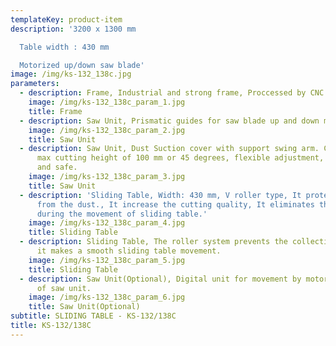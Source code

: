 ```yaml
---
templateKey: product-item
description: '3200 x 1300 mm

  Table width : 430 mm

  Motorized up/down saw blade'
image: /img/ks-132_138c.jpg
parameters:
  - description: Frame, Industrial and strong frame, Proccessed by CNC machining centers
    image: /img/ks-132_138c_param_1.jpg
    title: Frame
  - description: Saw Unit, Prismatic guides for saw blade up and down movement
    image: /img/ks-132_138c_param_2.jpg
    title: Saw Unit
  - description: Saw Unit, Dust Suction cover with support swing arm. Can meet the
      max cutting height of 100 mm or 45 degrees, flexible adjustment, convenient
      and safe.
    image: /img/ks-132_138c_param_3.jpg
    title: Saw Unit
  - description: 'Sliding Table, Width: 430 mm, V roller type, It protects itself
      from the dust., It increase the cutting quality, It eliminates the vibration
      during the movement of sliding table.'
    image: /img/ks-132_138c_param_4.jpg
    title: Sliding Table
  - description: Sliding Table, The roller system prevents the collection of dust so
      it makes a smooth sliding table movement.
    image: /img/ks-132_138c_param_5.jpg
    title: Sliding Table
  - description: Saw Unit(Optional), Digital unit for movement by motor 0- 45 adjustment
      of saw unit.
    image: /img/ks-132_138c_param_6.jpg
    title: Saw Unit(Optional)
subtitle: SLIDING TABLE - KS-132/138C
title: KS-132/138C
---
```

